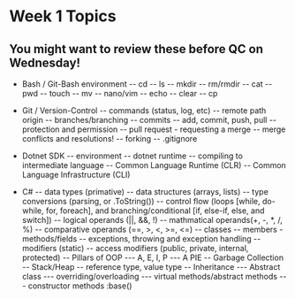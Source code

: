 # Week 1 Topics
## You might want to review these before QC on Wednesday!

- Bash / Git-Bash environment
-- cd
-- ls
-- mkdir
-- rm/rmdir
-- cat
-- pwd
-- touch
-- mv
-- nano/vim
-- echo
-- clear
-- cp

- Git / Version-Control
-- commands (status, log, etc)
-- remote path origin
-- branches/branching
-- commits
-- add, commit, push, pull
-- protection and permission
-- pull request - requesting a merge
-- merge conflicts and resolutions!
-- forking
-- .gitignore

- Dotnet SDK
-- environment
-- dotnet runtime
-- compiling to intermediate language
-- Common Language Runtime (CLR)
-- Common Language Infrastructure (CLI)

- C#
-- data types (primative)
-- data structures (arrays, lists)
-- type conversions (parsing, or .ToString())
-- control flow (loops [while, do-while, for, foreach], and branching/conditional [if, else-if, else, and switch])
-- logical operands (||, &&, !)
-- mathmatical operands(+, -, *, /, %)
-- comparative operands (==, >, <, >=, <=)
-- classes
-- members - methods/fields
-- exceptions, throwing and exception handling
-- modifiers (static)
-- access modifiers (public, private, internal, protected)
-- Pillars of OOP
--- A, E, I, P
--- A PIE
-- Garbage Collection
-- Stack/Heap
-- reference type, value type
-- Inheritance
--- Abstract class
--- overriding/overloading
--- virtual methods/abstract methods
--- constructor methods :base()

